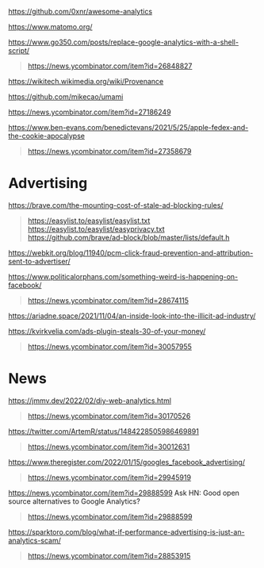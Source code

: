 https://github.com/0xnr/awesome-analytics

https://www.matomo.org/

https://www.go350.com/posts/replace-google-analytics-with-a-shell-script/
> https://news.ycombinator.com/item?id=26848827

https://wikitech.wikimedia.org/wiki/Provenance

https://github.com/mikecao/umami

https://news.ycombinator.com/item?id=27186249

https://www.ben-evans.com/benedictevans/2021/5/25/apple-fedex-and-the-cookie-apocalypse
> https://news.ycombinator.com/item?id=27358679

# Advertising
https://brave.com/the-mounting-cost-of-stale-ad-blocking-rules/
> https://easylist.to/easylist/easylist.txt
> https://easylist.to/easylist/easyprivacy.txt
> https://github.com/brave/ad-block/blob/master/lists/default.h

https://webkit.org/blog/11940/pcm-click-fraud-prevention-and-attribution-sent-to-advertiser/

https://www.politicalorphans.com/something-weird-is-happening-on-facebook/
> https://news.ycombinator.com/item?id=28674115

https://ariadne.space/2021/11/04/an-inside-look-into-the-illicit-ad-industry/

https://kvirkvelia.com/ads-plugin-steals-30-of-your-money/
> https://news.ycombinator.com/item?id=30057955

# News
https://jmmv.dev/2022/02/diy-web-analytics.html
> https://news.ycombinator.com/item?id=30170526

https://twitter.com/ArtemR/status/1484228505986469891
> https://news.ycombinator.com/item?id=30012631

https://www.theregister.com/2022/01/15/googles_facebook_advertising/
> https://news.ycombinator.com/item?id=29945919

https://news.ycombinator.com/item?id=29888599 Ask HN: Good open source alternatives to Google Analytics?
> https://news.ycombinator.com/item?id=29888599

https://sparktoro.com/blog/what-if-performance-advertising-is-just-an-analytics-scam/
> https://news.ycombinator.com/item?id=28853915